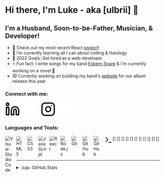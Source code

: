 # Hi there, I'm Luke - aka [ulbrii] 👋 


## I'm a Husband, Soon-to-be-Father, Musician, & Developer!

- 🔭 Check out my most recent React [project](https://ulbrii.github.io/ArsenalFanMeetups/)!
- 🌱 I’m currently learning all I can about coding & theology
- 🥅 2022 Goals: Get hired as a web-developer
- ⚡ Fun fact: I write songs for my band [Esbern Snare](https://www.facebook.com/esbernsnaremusic/) & I'm currently working on a novel 📖
- 😻 Currently working on building my band's [website](https://ulbrii.github.io/EsbernSnare/) for our album release this year

### Connect with me:

[![website](./img/linkedin-light.svg)](https://linkedin.com/in/luketjones#gh-light-mode-only)
[![website](./img/linkedin-dark.svg)](https://linkedin.com/in/luketjones#gh-dark-mode-only)
&nbsp;&nbsp;
[![website](./img/instagram-light.svg)](https://instagram.com/ulbrii#gh-light-mode-only)
[![website](./img/instagram-dark.svg)](https://instagram.com/ulbrii#gh-dark-mode-only)

### Languages and Tools:

[<img align="left" alt="Visual Studio Code" width="26px" src="https://cdn.jsdelivr.net/gh/devicons/devicon/icons/vscode/vscode-original.svg" style="padding-right:10px;" />]
[<img align="left" alt="HTML5" width="26px" src="https://cdn.jsdelivr.net/gh/devicons/devicon/icons/html5/html5-original.svg" style="padding-right:10px;" />]
[<img align="left" alt="CSS3" width="26px" src="https://cdn.jsdelivr.net/gh/devicons/devicon/icons/css3/css3-original.svg" style="padding-right:10px;" />]
[<img align="left" alt="JavaScript" width="26px" src="https://cdn.jsdelivr.net/gh/devicons/devicon/icons/javascript/javascript-original.svg" style="padding-right:10px;" />]
[<img align="left" alt="React" width="26px" src="https://cdn.jsdelivr.net/gh/devicons/devicon/icons/react/react-original.svg" style="padding-right:10px;" />]
[<img align="left" alt="Node.js" width="26px" src="https://cdn.jsdelivr.net/gh/devicons/devicon/icons/nodejs/nodejs-original.svg" style="padding-right:10px;" />]
[<img align="left" alt="Git" width="26px" src="https://cdn.jsdelivr.net/gh/devicons/devicon/icons/git/git-original.svg" style="padding-right:10px;" />]
[<img align="left" alt="GitHub" width="26px" src="https://user-images.githubusercontent.com/3369400/139447912-e0f43f33-6d9f-45f8-be46-2df5bbc91289.png#gh-dark-mode-only" style="padding-right:10px;" />]
[<img align="left" alt="GitHub" width="26px" src="https://user-images.githubusercontent.com/3369400/139448065-39a229ba-4b06-434b-bc67-616e2ed80c8f.png#gh-light-mode-only" style="padding-right:10px;" />]
[<img align="left" alt="Terminal" width="26px" src="./img/terminal-light.svg#gh-light-mode-only" />]
[<img align="left" alt="Terminal" width="26px" src="./img/terminal-dark.svg#gh-dark-mode-only" />]

<br />
<br />

---

<details>
  <summary>:zap: GitHub Stats</summary>

  <img align="left" alt="codeSTACKr's GitHub Stats" src="https://github-readme-stats.vercel.app/api?username=ulbrii&show_icons=true&theme=radical&hide_border=false&title_color=ff652f&icon_color=FFE400&bg_color=09131B&text_color=ffffff&border_color=0c1a25" />

  [![Top Langs](https://github-readme-stats.vercel.app/api/top-langs/?username=ulbrii&layout=compact)](https://github.com/ulbrii/github-readme-stats)

</details>

[instagram]: https://instagram.com/ulbrii
[linkedin]: https://linkedin.com/in/luketjones